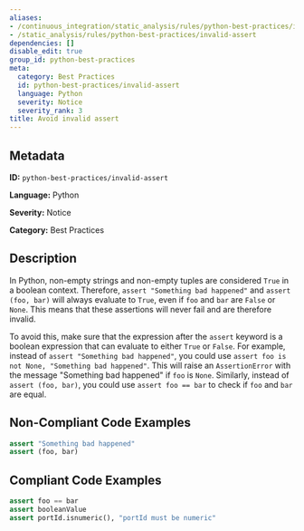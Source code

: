 ```yaml
---
aliases:
- /continuous_integration/static_analysis/rules/python-best-practices/invalid-assert
- /static_analysis/rules/python-best-practices/invalid-assert
dependencies: []
disable_edit: true
group_id: python-best-practices
meta:
  category: Best Practices
  id: python-best-practices/invalid-assert
  language: Python
  severity: Notice
  severity_rank: 3
title: Avoid invalid assert
---
```

<!--  SOURCED FROM https://github.com/DataDog/datadog-static-analyzer-rule-docs -->


## Metadata
**ID:** `python-best-practices/invalid-assert`

**Language:** Python

**Severity:** Notice

**Category:** Best Practices

## Description
In Python, non-empty strings and non-empty tuples are considered `True` in a boolean context. Therefore, `assert "Something bad happened"` and `assert (foo, bar)` will always evaluate to `True`, even if `foo` and `bar` are `False` or `None`. This means that these assertions will never fail and are therefore invalid.

To avoid this, make sure that the expression after the `assert` keyword is a boolean expression that can evaluate to either `True` or `False`. For example, instead of `assert "Something bad happened"`, you could use `assert foo is not None, "Something bad happened"`. This will raise an `AssertionError` with the message "Something bad happened" if `foo` is `None`. Similarly, instead of `assert (foo, bar)`, you could use `assert foo == bar` to check if `foo` and `bar` are equal.

## Non-Compliant Code Examples
```python
assert "Something bad happened"
assert (foo, bar)
```

## Compliant Code Examples
```python
assert foo == bar
assert booleanValue
assert portId.isnumeric(), "portId must be numeric"
```
